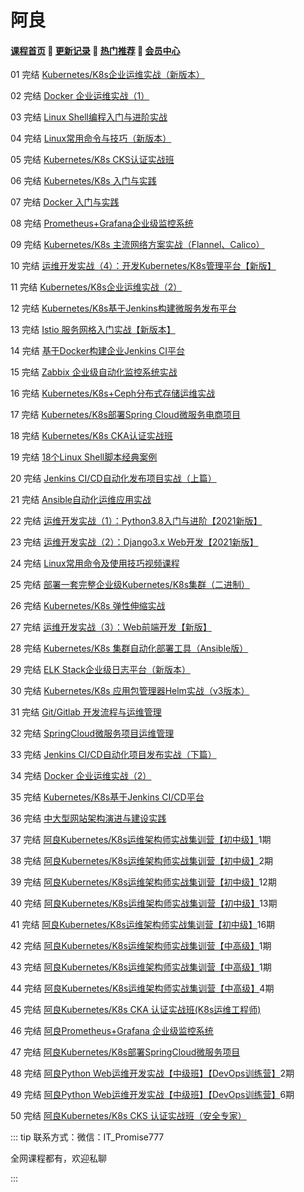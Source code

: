 # 阿良

#### [**课程首页**](../../README.md) 💖 [**更新记录**](./gxjl-2023.md) 💖 [**热门推荐**](./rmtj.md) 💖 [**会员中心**](./vip.md)

01 完结 [Kubernetes/K8s企业运维实战（新版本）](https://edu.51cto.com/course/12537.html)

02 完结 [Docker 企业运维实战（1）](https://edu.51cto.com/course/10659.html)

03 完结 [Linux Shell编程入门与进阶实战](https://edu.51cto.com/course/34078.html)

04 完结 [Linux常用命令与技巧（新版本）](https://edu.51cto.com/course/34079.html)

05 完结 [Kubernetes/K8s CKS认证实战班](https://edu.51cto.com/course/29335.html)

06 完结 [Kubernetes/K8s 入门与实践](https://edu.51cto.com/course/26585.html)

07 完结 [Docker 入门与实践](https://edu.51cto.com/course/26600.html)

08 完结 [Prometheus+Grafana企业级监控系统](https://edu.51cto.com/course/16802.html)

09 完结 [Kubernetes/K8s 主流网络方案实战（Flannel、Calico）](https://edu.51cto.com/course/21546.html)

10 完结 [运维开发实战（4）：开发Kubernetes/K8s管理平台【新版】](https://edu.51cto.com/course/26557.html)

11 完结 [Kubernetes/K8s企业运维实战（2）](https://edu.51cto.com/course/16136.html)

12 完结 [Kubernetes/K8s基于Jenkins构建微服务发布平台](https://edu.51cto.com/course/21570.html)

13 完结 [Istio 服务网格入门实战【新版本】](https://edu.51cto.com/course/21430.html)

14 完结 [基于Docker构建企业Jenkins CI平台](https://edu.51cto.com/course/18219.html)

15 完结 [Zabbix 企业级自动化监控系统实战](https://edu.51cto.com/course/15463.html)

16 完结 [Kubernetes/K8s+Ceph分布式存储运维实战](https://edu.51cto.com/course/28756.html)

17 完结 [Kubernetes/K8s部署Spring Cloud微服务电商项目](https://edu.51cto.com/course/19014.html)

18 完结 [Kubernetes/K8s CKA认证实战班](https://edu.51cto.com/course/24096.html)

19 完结 [18个Linux Shell脚本经典案例](https://edu.51cto.com/course/15585.html)

20 完结 [Jenkins CI/CD自动化发布项目实战（上篇）](https://edu.51cto.com/course/13797.html)

21 完结 [Ansible自动化运维应用实战](https://edu.51cto.com/course/15125.html)

22 完结 [运维开发实战（1）：Python3.8入门与进阶【2021新版】](https://edu.51cto.com/course/26558.html)

23 完结 [运维开发实战（2）：Django3.x Web开发【2021新版】](https://edu.51cto.com/course/26582.html)

24 完结 [Linux常用命令及使用技巧视频课程](https://edu.51cto.com/course/10287.html)

25 完结 [部署一套完整企业级Kubernetes/K8s集群（二进制）](https://edu.51cto.com/course/26907.html)

26 完结 [Kubernetes/K8s 弹性伸缩实战](https://edu.51cto.com/course/21473.html)

27 完结 [运维开发实战（3）：Web前端开发【新版】](https://edu.51cto.com/course/26583.html)

28 完结 [Kubernetes/K8s 集群自动化部署工具（Ansible版）](https://edu.51cto.com/course/22368.html)

29 完结 [ELK Stack企业级日志平台（新版本）](https://edu.51cto.com/course/13726.html)

30 完结 [Kubernetes/K8s 应用包管理器Helm实战（v3版本）](https://edu.51cto.com/course/21525.html)

31 完结 [Git/Gitlab 开发流程与运维管理](https://edu.51cto.com/course/25630.html)

32 完结 [SpringCloud微服务项目运维管理](https://edu.51cto.com/course/25721.html)

33 完结 [Jenkins CI/CD自动化项目发布实战（下篇）](https://edu.51cto.com/course/25738.html)

34 完结 [Docker 企业运维实战（2）](https://edu.51cto.com/course/12407.html)

35 完结 [Kubernetes/K8s基于Jenkins CI/CD平台](https://edu.51cto.com/course/14071.html)

36 完结 [中大型网站架构演进与建设实践](https://edu.51cto.com/course/13727.html)

37 完结 [阿良Kubernetes/K8s运维架构师实战集训营【初中级】](https://ke.qq.com/course/344137)1期

38 完结 [阿良Kubernetes/K8s运维架构师实战集训营【初中级】](https://ke.qq.com/course/344137)2期

39 完结 [阿良Kubernetes/K8s运维架构师实战集训营【初中级】](https://ke.qq.com/course/344137)12期

40 完结 [阿良Kubernetes/K8s运维架构师实战集训营【初中级】](https://ke.qq.com/course/344137)13期

41 完结 [阿良Kubernetes/K8s运维架构师实战集训营【初中级】](https://ke.qq.com/course/344137)16期

42 完结 [阿良Kubernetes/K8s运维架构师实战集训营【中高级】](https://ke.qq.com/course/446949)1期

43 完结 [阿良Kubernetes/K8s运维架构师实战集训营【中高级】](https://ke.qq.com/course/446949)1期

44 完结 [阿良Kubernetes/K8s运维架构师实战集训营【中高级】](https://ke.qq.com/course/446949)4期

45 完结 [阿良Kubernetes/K8s CKA 认证实战班(K8s运维工程师)](https://ke.qq.com/course/1709963)

46 完结 [阿良Prometheus+Grafana 企业级监控系统](https://ke.qq.com/course/374130)

47 完结 [阿良Kubernetes/K8s部署SpringCloud微服务项目](https://ke.qq.com/course/429122)

48 完结 [阿良Python Web运维开发实战【中级班】【DevOps训练营】](https://ke.qq.com/course/320021)2期

49 完结 [阿良Python Web运维开发实战【中级班】【DevOps训练营】](https://ke.qq.com/course/320021)6期

50 完结 [阿良Kubernetes/K8s CKS 认证实战班（安全专家）](https://ke.qq.com/course/3547508)



::: tip
联系方式：微信：IT_Promise777

全网课程都有，欢迎私聊

:::